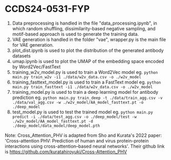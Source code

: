 # CCDS24-0531-FYP

1. Data preprocessing is handled in the file "data_processing.ipynb", in which random shuffling, dissimilarity-based negative sampling, and motif-based approach is used to generate the training data.
2. VAE generation is handled in the folder "vae", wrapper.py is the main file for VAE generation.
3. plot_dist.ipynb is used to plot the distribution of the generated antibody datasets
4. umap.ipynb is used to plot the UMAP of the embedding space encoded by Word2Vec/FastText
5. training_w2v_model.py is used to train a Word2Vec model eg. `python main.py train_w2v -i1 ./data/w2v_data.csv -o ./w2v_model`
6. training_fasttext_model.py is used to train a FastText model eg. `python main.py train_fasttext -i1 ./data/w2v_data.csv -o ./w2v_model`
7. training_model.py is used to train a deep learning model for antibody prediction eg. `python main.py train_deep -t ./data/train_agg.csv -v ./data/val_agg.csv -w ./w2v_model/AA_model_fasttext.pt -o ./deep_model`
8. test_model.py is used to test the trained model eg. `python main.py predict -i ./data/test_agg.csv -o ./deep_model/test -w ./w2v_model/AA_model_fasttext.pt -d ./deep_model/data_model/deep_model.pth`

Note: Cross_Attention_PHV is adapted from Sho and Kurata's 2022 paper: 'Cross-attention PHV: Prediction of human and virus protein-protein interactions using cross-attention–based neural networks'. Their github link is https://github.com/kuratahiroyuki/Cross-Attention_PHV